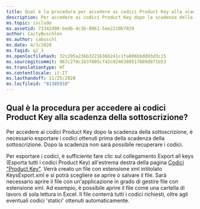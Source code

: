 ```yaml
---
title: Qual è la procedura per accedere ai codici Product Key alla scadenza della sottoscrizione?
description: Per accedere ai codici Product Key dopo la scadenza della sottoscrizione, è necessario esportare i codici ottenuti prima della scadenza...
ms.topic: include
ms.assetid: 73342d98-bedb-4c3b-8961-5ee2210b7029
author: CaityBuschlen
ms.author: cabuschl
ms.date: 4/3/2020
ms.faqid: q2_3
ms.openlocfilehash: 32c295a236b3221636b241c1fa806bbdd93d3c15
ms.sourcegitcommit: 967c2f8c1b3f805cf42c0246389517689d971b53
ms.translationtype: HT
ms.contentlocale: it-IT
ms.lasthandoff: 11/25/2020
ms.locfileid: "81385910"
---
```

## <a name="how-do-i-access-my-product-keys-when-my-subscription-expires"></a>Qual è la procedura per accedere ai codici Product Key alla scadenza della sottoscrizione?

Per accedere ai codici Product Key dopo la scadenza della sottoscrizione, è necessario esportare i codici ottenuti prima della scadenza della sottoscrizione. Dopo la scadenza non sarà possibile recuperare i codici.

Per esportare i codici, è sufficiente fare clic sul collegamento Export all keys (Esporta tutti i codici Product Key) all'estrema destra della pagina [Codici "Product Key"](https://my.visualstudio.com/ProductKeys). Verrà creato un file con estensione xml intitolato KeysExport.xml e si potrà scegliere se aprire o salvare il file. Sarà necessario aprire il file con un'applicazione in grado di gestire file con estensione xml. Ad esempio, è possibile aprire il file come una cartella di lavoro di sola lettura in Excel. Il file conterrà tutti i codici richiesti, oltre agli eventuali codici \'statici\' ottenuti automaticamente.
